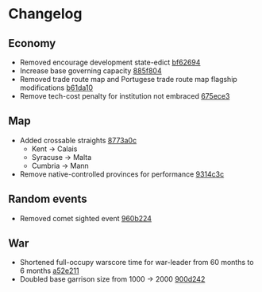 # Changelog
## Economy
- Removed encourage development state-edict [bf62694](https://github.com/Johbii/vanillaplus/commit/bf626943f0ab08e6f0e66d41b42bb1b37c045b49)
- Increase base governing capacity [885f804](https://github.com/Johbii/vanillaplus/commit/885f8043833b86bf9ca066a89e0445e72a99d431)
- Removed trade route map and Portugese trade route map flagship modifications [b61da10](https://github.com/Johbii/vanillaplus/commit/b61da1021ffcd750bd543a5df83223bd2f2f539c)
- Remove tech-cost penalty for institution not embraced [675ece3](https://github.com/Johbii/vanillaplus/commit/675ece3c6993427edb88b8d09769429a3fe0b4bd)
## Map
- Added crossable straights [8773a0c](https://github.com/Johbii/vanillaplus/commit/8773a0c0074f5a4bc074f63d0177fb2535cac616)
    - Kent -> Calais
    - Syracuse -> Malta
    - Cumbria -> Mann
- Remove native-controlled provinces for performance [9314c3c](https://github.com/Johbii/vanillaplus/commit/9314c3cde3d72e646035fca1b2126472b7b68354)
## Random events
- Removed comet sighted event [960b224](https://github.com/Johbii/vanillaplus/commit/960b2245d44d2ee735dd17a9ca51955f301ce22c)
## War
- Shortened full-occupy warscore time for war-leader from 60 months to 6 months [a52e211](https://github.com/Johbii/vanillaplus/commit/a52e21173899e26bc6b0885cc9ab3dfe1120c2e4)
- Doubled base garrison size from 1000 -> 2000 [900d242](https://github.com/Johbii/vanillaplus/commit/900d2427b95a39e97c116e89fbc16d3ed7aba0e7)
